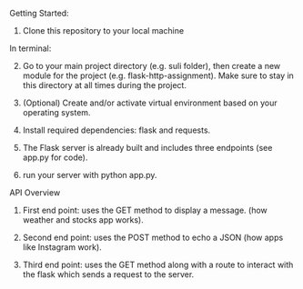 Getting Started: 

1. Clone this repository to your local machine

In terminal:

2.  Go to your main project directory (e.g. suli folder), then create a new module for the project (e.g. flask-http-assignment). Make sure to stay in this directory at all times during the project.

3. (Optional) Create and/or activate virtual environment based on your operating system.

4. Install required dependencies: flask and requests. 

5. The Flask server is already built and includes three endpoints (see app.py for code).

6. run your server with python app.py.

  API Overview 

1. First end point: uses the GET method to display a message. (how weather and stocks app works).

2. Second end point: uses the POST method to echo a JSON (how apps like Instagram work).

3. Third end point: uses the GET method along with a route to interact with the flask which sends a request to the server.

